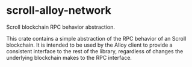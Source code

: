 # scroll-alloy-network

Scroll blockchain RPC behavior abstraction.

This crate contains a simple abstraction of the RPC behavior of an
Scroll blockchain. It is intended to be used by the Alloy client to
provide a consistent interface to the rest of the library, regardless of
changes the underlying blockchain makes to the RPC interface.
